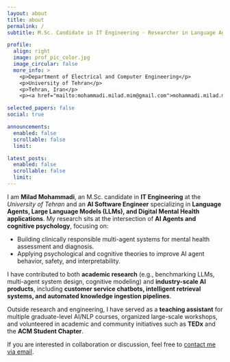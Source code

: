 ```yaml
---
layout: about
title: about
permalink: /
subtitle: M.Sc. Candidate in IT Engineering · Researcher in Language Agents & Digital Mental Health

profile:
  align: right
  image: prof_pic_color.jpg
  image_circular: false
  more_info: >
    <p>Department of Electrical and Computer Engineering</p>
    <p>University of Tehran</p>
    <p>Tehran, Iran</p>
    <p><a href="mailto:mohammadi.milad.mim@gmail.com">mohammadi.milad.mim@gmail.com</a></p>

selected_papers: false
social: true

announcements:
  enabled: false
  scrollable: false
  limit:

latest_posts:
  enabled: false
  scrollable: false
  limit:
---
```

I am **Milad Mohammadi**, an M.Sc. candidate in **IT Engineering** at the *University of Tehran* and an **AI Software Engineer** specializing in **Language Agents, Large Language Models (LLMs), and Digital Mental Health applications**.
My research sits at the intersection of **AI Agents and cognitive psychology**, focusing on:

* Building clinically responsible multi-agent systems for mental health assessment and diagnosis.
* Applying psychological and cognitive theories to improve AI agent behavior, safety, and interpretability.

I have contributed to both **academic research** (e.g., benchmarking LLMs, multi-agent system design, cognitive modeling) and **industry-scale AI products**, including **customer service chatbots, intelligent retrieval systems, and automated knowledge ingestion pipelines**.

Outside research and engineering, I have served as a **teaching assistant** for multiple graduate-level AI/NLP courses, organized large-scale workshops, and volunteered in academic and community initiatives such as **TEDx** and the **ACM Student Chapter**.

If you are interested in collaboration or discussion, feel free to [contact me via email](mailto:mohammadi.milad.mim@gmail.com).